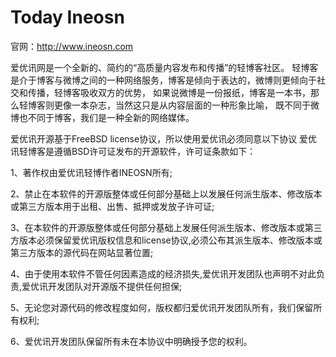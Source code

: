 Today Ineosn
============
官网：http://www.ineosn.com

爱优讯网是一个全新的、简约的“高质量内容发布和传播”的轻博客社区。
轻博客是介于博客与微博之间的一种网络服务，博客是倾向于表达的，微博则更倾向于社交和传播，轻博客吸收双方的优势， 
如果说微博是一份报纸，博客是一本书，那么轻博客则更像一本杂志，当然这只是从内容层面的一种形象比喻，
既不同于微博也不同于博客，我们是一种全新的网络媒体。

爱优讯开源基于FreeBSD license协议，所以使用爱优讯必须同意以下协议 爱优讯轻博客是遵循BSD许可证发布的开源软件，许可证条款如下：

1、著作权由爱优讯轻博作者INEOSN所有;

2、禁止在本软件的开源版整体或任何部分基础上以发展任何派生版本、修改版本或第三方版本用于出租、出售、抵押或发放子许可证;

3、在本软件的开源版整体或任何部分基础上发展任何派生版本、修改版本或第三方版本必须保留爱优讯版权信息和license协议,必须公布其派生版本、修改版本或第三方版本的源代码在网站显著位置;

4、由于使用本软件不管任何因素造成的经济损失,爱优讯开发团队也声明不对此负责,爱优讯开发团队对开源版不提供任何担保;

5、无论您对源代码的修改程度如何，版权都归爱优讯开发团队所有，我们保留所有权利;

6、爱优讯开发团队保留所有未在本协议中明确授予您的权利。
